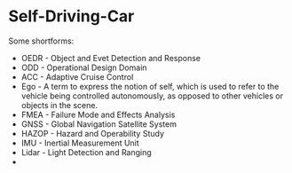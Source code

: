 # Self-Driving-Car

Some shortforms:
  * OEDR - Object and Evet Detection and Response
  * ODD - Operational Design Domain
  * ACC - Adaptive Cruise Control
  * Ego - A term to express the notion of self, which is used to refer to the vehicle being controlled autonomously, as opposed to other vehicles or objects in the scene.
  * FMEA - Failure Mode and Effects Analysis
  * GNSS - Global Navigation Satellite System
  * HAZOP - Hazard and Operability Study
  * IMU - Inertial Measurement Unit
  * Lidar - Light Detection and Ranging
  * 
